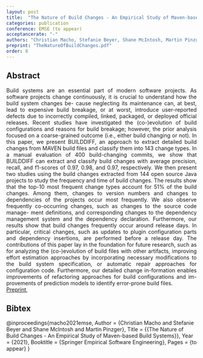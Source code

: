 ```yaml
---
layout: post
title:  "The Nature of Build Changes - An Empirical Study of Maven-based Build Systems"
categories: publication
conference: EMSE (to appear)
acceptancerate: "-"
authors: "Christian Macho, Stefanie Beyer, Shane McIntosh, Martin Pinzger"
preprint: "TheNatureOfBuildChanges.pdf"
order: 8
---
```

<h2>Abstract</h2>
<div style="text-align:justify">Build systems are an essential part of modern software projects. As software projects change continuously, it is crucial to understand how the build system changes be- cause neglecting its maintenance can, at best, lead to expensive build breakage, or at worst, introduce user-reported defects due to incorrectly compiled, linked, packaged, or deployed official releases. Recent studies have investigated the (co-)evolution of build configurations and reasons for build breakage; however, the prior analysis focused on a coarse-grained outcome (i.e., either build changing or not). In this paper, we present BUILDDIFF, an approach to extract detailed build changes from MAVEN build files and classify them into 143 change types. In a manual evaluation of 400 build-changing commits, we show that BUILDDIFF can extract and classify build changes with average precision, recall, and f1-scores of 0.97, 0.98, and 0.97, respectively. We then present two studies using the build changes extracted from 144 open source Java projects to study the frequency and time of build changes. The results show that the top-10 most frequent change types account for 51% of the build changes. Among them, changes to version numbers and changes to dependencies of the projects occur most frequently. We also observe frequently co-occurring changes, such as changes to the source code manage- ment definitions, and corresponding changes to the dependency management system and the dependency declaration. Furthermore, our results show that build changes frequently occur around release days. In particular, critical changes, such as updates to plugin configuration parts and dependency insertions, are performed before a release day. The contributions of this paper lay in the foundation for future research, such as for analyzing the (co-)evolution of build files with other artifacts, improving effort estimation approaches by incorporating necessary modifications to the build system specification, or automatic repair approaches for configuration code. Furthermore, our detailed change in-formation enables improvements of refactoring approaches for build configurations and im- provements of prediction models to identify error-prone build files.</div>
<!-- 
<h2>Tools and Data</h2> -->
<div>
<a href="{{ site.url }}/preprints/TheNatureOfBuildChanges.pdf" target="_blank">Preprint</a>, 
<!-- 
<a href="{{ site.url }}/preprints/differ-maven-differ-0.0.6.jar" target="_blank">Executeable</a>, 
<a href="{{ site.url }}/preprints/BuildChangeTaxonomy.pdf" target="_blank">Build Change Taxonomy</a>, 
<a href="{{ site.url }}/preprints/evaluationP1.xls" target="_blank">Evaluation 1</a>,
<a href="{{ site.url }}/preprints/evaluationP2.xls" target="_blank">Evaluation 2</a>
 -->
</div>

<h2>Bibtex</h2>
@inproceedings{macho2021emse,
  Author = {Christian Macho and Stefanie Beyer and Shane McIntosh and Martin Pinzger},
  Title = {{The Nature of Build Changes - An Empirical Study of Maven-based Build Systems}},
  Year = {2021},
  Booktitle = {Springer Empirical Software Engineering},
  Pages = {to appear}
}
